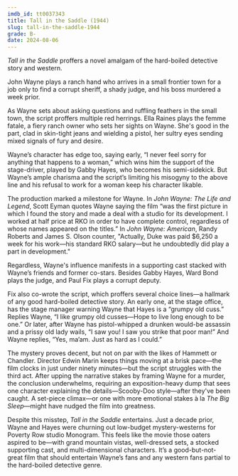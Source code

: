 ```yaml
---
imdb_id: tt0037343
title: Tall in the Saddle (1944)
slug: tall-in-the-saddle-1944
grade: B-
date: 2024-08-06
---
```


_Tall in the Saddle_ proffers a novel amalgam of the hard-boiled detective story and western.

John Wayne plays a ranch hand who arrives in a small frontier town for a job only to find a corrupt sheriff, a shady judge, and his boss murdered a week prior.

As Wayne sets about asking questions and ruffling feathers in the small town, the script proffers multiple red herrings. Ella Raines plays the femme fatale, a fiery ranch owner who sets her sights on Wayne. She's good in the part, clad in skin-tight jeans and wielding a pistol, her sultry eyes sending mixed signals of fury and desire.

Wayne’s character has edge too, saying early, “I never feel sorry for anything that happens to a woman,” which wins him the support of the stage-driver, played by Gabby Hayes, who becomes his semi-sidekick. But Wayne’s ample charisma and the script’s limiting his misogyny to the above line and his refusal to work for a woman keep his character likable.

The production marked a milestone for Wayne. In _John Wayne: The Life and Legend_, Scott Eyman quotes Wayne saying the film “was the first picture in which I found the story and made a deal with a studio for its development. I worked at half price at RKO in order to have complete control, regardless of whose names appeared on the titles.” In _John Wayne: American_, Randy Roberts and James S. Olson counter, "Actually, Duke was paid $6,250 a week for his work—his standard RKO salary—but he undoubtedly did play a part in development."

Regardless, Wayne's influence manifests in a supporting cast stacked with Wayne’s friends and former co-stars. Besides Gabby Hayes, Ward Bond plays the judge, and Paul Fix plays a corrupt deputy.

Fix also co-wrote the script, which proffers several choice lines—a hallmark of any good hard-boiled detective story. An early one, at the stage office, has the stage manager warning Wayne that Hayes is a “grumpy old cuss.” Replies Wayne, “I like grumpy old cusses—Hope to live long enough to be one.” Or later, after Wayne has pistol-whipped a drunken would-be assassin and a prissy old lady wails, “I saw you! I saw you strike that poor man!” And Wayne replies, “Yes, ma’am. Just as hard as I could.”

The mystery proves decent, but not on par with the likes of Hammett or Chandler. Director Edwin Marin keeps things moving at a brisk pace—the film clocks in just under ninety minutes—but the script struggles with the third act. After upping the narrative stakes by framing Wayne for a murder, the conclusion underwhelms, requiring an exposition-heavy dump that sees one character explaining the details—Scooby-Doo style—after they've been caught. A set-piece climax—or one with more emotional stakes à la <span data-imdb-id="tt0038355">_The Big Sleep_</span>—might have nudged the film into greatness.

Despite this misstep, _Tall in the Saddle_ entertains. Just a decade prior, Wayne and Hayes were churning out low-budget mystery-westerns for Poverty Row studio Monogram. This feels like the movie those oaters aspired to be—with grand mountain vistas, well-dressed sets, a stocked supporting cast, and multi-dimensional characters. It’s a good-but-not-great film that should entertain Wayne’s fans and any western fans partial to the hard-boiled detective genre.
